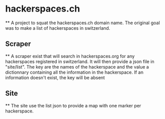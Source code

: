 hackerspaces.ch
===============

** A project to squat the hackerspaces.ch domain name. The original goal was to make a list of hackerspaces in switzerland.

Scraper
-------
** A scraper exist that will search in hackerspaces.org for any hackerspaces registered in switzerland. It will then provide a json file in "site/list". The key are the names of the hackerspace and the value a dictionnary containing all the information in the hackerspace. If an information doesn't exist, the key will be absent

Site
----
** The site use the list json to provide a map with one marker per hackerspace.
